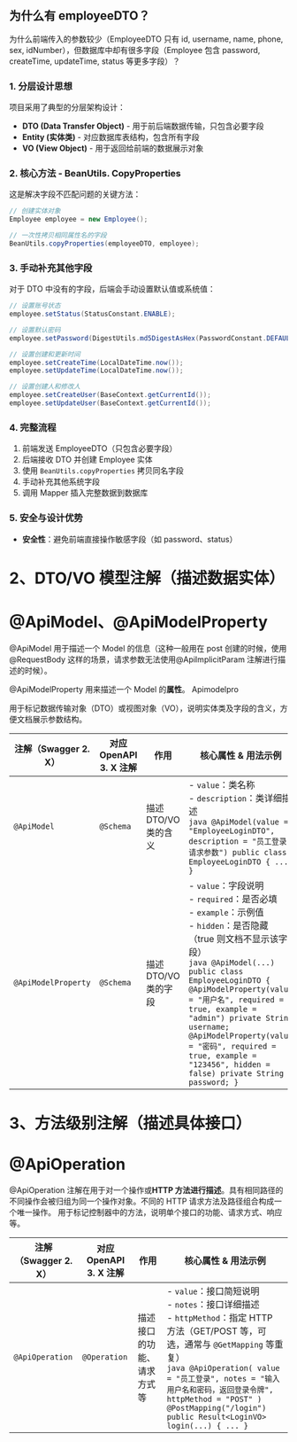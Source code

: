 ## 为什么有 employeeDTO？
为什么前端传入的参数较少（EmployeeDTO 只有 id, username, name, phone, sex, idNumber），但数据库中却有很多字段（Employee 包含 password, createTime, updateTime, status 等更多字段）？

### 1. 分层设计思想
项目采用了典型的分层架构设计：
- **DTO (Data Transfer Object)** - 用于前后端数据传输，只包含必要字段
- **Entity (实体类)** - 对应数据库表结构，包含所有字段
- **VO (View Object)** - 用于返回给前端的数据展示对象

### 2. 核心方法 - BeanUtils. CopyProperties
这是解决字段不匹配问题的关键方法：

```java
// 创建实体对象
Employee employee = new Employee();

// 一次性拷贝相同属性名的字段
BeanUtils.copyProperties(employeeDTO, employee);
```
### 3. 手动补充其他字段
对于 DTO 中没有的字段，后端会手动设置默认值或系统值：

```java
// 设置账号状态
employee.setStatus(StatusConstant.ENABLE);

// 设置默认密码
employee.setPassword(DigestUtils.md5DigestAsHex(PasswordConstant.DEFAULT_PASSWORD.getBytes()));

// 设置创建和更新时间
employee.setCreateTime(LocalDateTime.now());
employee.setUpdateTime(LocalDateTime.now());

// 设置创建人和修改人
employee.setCreateUser(BaseContext.getCurrentId());
employee.setUpdateUser(BaseContext.getCurrentId());
```
### 4. 完整流程
1. 前端发送 EmployeeDTO（只包含必要字段）
2. 后端接收 DTO 并创建 Employee 实体
3. 使用 `BeanUtils.copyProperties` 拷贝同名字段
4. 手动补充其他系统字段
5. 调用 Mapper 插入完整数据到数据库

### 5. 安全与设计优势
- **安全性**：避免前端直接操作敏感字段（如 password、status）

# 2、DTO/VO 模型注解（描述数据实体）
# @ApiModel、@ApiModelProperty

@ApiModel 用于描述一个 Model 的信息（这种一般用在 post 创建的时候，使用@RequestBody 这样的场景，请求参数无法使用@ApiImplicitParam 注解进行描述的时候）。

@ApiModelProperty 用来描述一个 Model 的**属性**。
Apimodelpro

用于标记数据传输对象（DTO）或视图对象（VO），说明实体类及字段的含义，方便文档展示参数结构。

| 注解（Swagger 2. X）     | 对应 OpenAPI 3. X 注解 | 作用             | 核心属性 & 用法示例                                                                                                                                                                                                                                                                                                                                                              |
| ------------------- | ----------------- | -------------- | ------------------------------------------------------------------------------------------------------------------------------------------------------------------------------------------------------------------------------------------------------------------------------------------------------------------------------------------------------------------------ |
| `@ApiModel`         | `@Schema`         | 描述 DTO/VO 类的含义 | - `value`：类名称  <br>- `description`：类详细描述  <br>`java @ApiModel(value = "EmployeeLoginDTO", description = "员工登录请求参数") public class EmployeeLoginDTO { ... }`                                                                                                                                                                                                               |
| `@ApiModelProperty` | `@Schema`         | 描述 DTO/VO 类的字段 | - `value`：字段说明  <br>- `required`：是否必填  <br>- `example`：示例值  <br>- `hidden`：是否隐藏（true 则文档不显示该字段）  <br>`java @ApiModel(...) public class EmployeeLoginDTO { @ApiModelProperty(value = "用户名", required = true, example = "admin") private String username; @ApiModelProperty(value = "密码", required = true, example = "123456", hidden = false) private String password; }` |
# 3、方法级别注解（描述具体接口）
# @ApiOperation

@ApiOperation 注解在用于对一个操作或**HTTP 方法进行描述**。具有相同路径的不同操作会被归组为同一个操作对象。不同的 HTTP 请求方法及路径组合构成一个唯一操作。
用于标记控制器中的方法，说明单个接口的功能、请求方式、响应等。

| 注解（Swagger 2. X） | 对应 OpenAPI 3. X 注解 | 作用            | 核心属性 & 用法示例                                                                                                                                                                                                                                                           |
| --------------- | ----------------- | ------------- | --------------------------------------------------------------------------------------------------------------------------------------------------------------------------------------------------------------------------------------------------------------------- |
| `@ApiOperation` | `@Operation`      | 描述接口的功能、请求方式等 | - `value`：接口简短说明  <br>- `notes`：接口详细描述  <br>- `httpMethod`：指定 HTTP 方法（GET/POST 等，可选，通常与 `@GetMapping` 等重复）  <br>`java @ApiOperation( value = "员工登录", notes = "输入用户名和密码，返回登录令牌", httpMethod = "POST" ) @PostMapping("/login") public Result<LoginVO> login(...) { ... }` |
